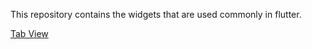 This repository contains the widgets that are used commonly in flutter.

[ Tab View ]( https://github.com/VinuBalagopalAP/Widgets/blob/master/Tab%20View/tabview.md )

